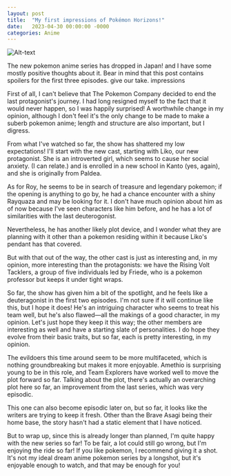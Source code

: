 ```yaml
---
layout: post
title:  "My first impressions of Pokémon Horizons!"
date:   2023-04-30 00:00:00 -0000
categories: Anime
---
```

![Alt-text](https://upload.wikimedia.org/wikipedia/commons/e/e8/Pok%C3%A9mon_Horizons_The_Series_Logo.png)

The new pokemon anime series has dropped in Japan! and I have some mostly positive thoughts about it. Bear in mind that this post contains spoilers for the first three episodes. give our take.
impressions 

First of all, I can't believe that The Pokemon Company decided to end the last protagonist's journey. I had long resigned myself to the fact that it would never happen, so I was happily surprised! A worthwhile change in my opinion, although I don't feel it's the only change to be made to make a suberb pokemon anime; length and structure are also important, but I digress.


From what I've watched so far, the show has shattered my low expectations! I'll start with the new cast, starting with Liko, our new protagonist. She is an introverted girl, which seems to cause her social anxiety. (I can relate.) and is enrolled in a new school in Kanto (yes, again), and she is originally from Paldea.


As for Roy, he seems to be in search of treasure and legendary pokemon; if the opening is anything to go by, he had a chance encounter with a shiny Rayquaza and may be looking for it. I don't have much opinion about him as of now because I've seen characters like him before, and he has a lot of similarities with the last deuterogonist.


Nevertheless, he has another likely plot device, and I wonder what they are planning with it other than a pokemon residing within it because Liko's pendant has that covered.


But with that out of the way, the other cast is just as interesting and, in my opinion, more interesting than the protagonists: we have the Rising Volt Tacklers, a group of five individuals led by Friede, who is a pokemon professor but keeps it under tight wraps.


So far, the show has given him a bit of the spotlight, and he feels like a deuteragonist in the first two episodes. I'm not sure if it will continue like this, but I hope it does! He's an intriguing character who seems to treat his team well, but he's also flawed—all the makings of a good character, in my opinion. Let's just hope they keep it this way; the other members are interesting as well and have a starting slate of personalities. I do hope they evolve from their basic traits, but so far, each is pretty interesting, in my opinion.


The evildoers this time around seem to be more multifaceted, which is nothing groundbreaking but makes it more enjoyable. Amethio is surprising young to be in this role, and Team Explorers have worked well to move the plot forward so far. Talking about the plot, there's actually an overarching plot here so far, an improvement from the last series, which was very episodic.


This one can also become episodic later on, but so far, it looks like the writers are trying to keep it fresh. Other than the Brave Asagi being their home base, the story hasn't had a static element that I have noticed.


But to wrap up, since this is already longer than planned, I'm quite happy with the new series so far! To be fair, a lot could still go wrong, but I'm enjoying the ride so far! If you like pokemon, I recommend giving it a shot. It's not my ideal dream anime pokemon series by a longshot, but it's enjoyable enough to watch, and that may be enough for you!
